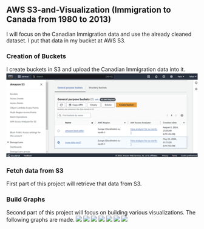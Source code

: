 ## AWS S3-and-Visualization (Immigration to Canada from 1980 to 2013)

I will focus on the Canadian Immigration data and use the already cleaned dataset. I put that data in my bucket at AWS S3. 
### Creation of Buckets
I create buckets in S3 and upload the Canadian Immigration data into it.
![](https://github.com/fahadmhd/Amazon-S3-and-Visualization/blob/main/creation%20of%20buckets.png)
### Fetch data from S3
First part of this project will retrieve that data from S3. 
### Build Graphs
Second part of this project will focus on building various visualizations.
The following graphs are made.
![](https://github.com/fahadmhd/S3-and-Visualization/blob/main/Immigration%20Trend%20of%20Top%205%20Countries.png)
![](https://github.com/fahadmhd/S3-and-Visualization/blob/main/Histogram%20of%20Immigration%20from%20195%20countries%20in%202013.png)
![](https://github.com/fahadmhd/S3-and-Visualization/blob/main/Histogram%20of%20Immigration%20from%20Denmark%2C%20Norway%2C%20and%20Sweden%20from%201980%20-%202013.png)
![](https://github.com/fahadmhd/S3-and-Visualization/blob/main/Total%20Immigration%20to%20Canada%20from%201980%20-%202013.png)
![](https://github.com/fahadmhd/S3-and-Visualization/blob/main/Icelandic%20Immigrants%20to%20Canada%20from%201980%20to%202013.png)
![](https://github.com/fahadmhd/S3-and-Visualization/blob/main/Immigration%20from%20China%20and%20India%20from%201980%20-%202013.png)
![](https://github.com/fahadmhd/S3-and-Visualization/blob/main/Immigration%20to%20Canada%20by%20Continent%20%5B1980%20-%202013%5D.png)
